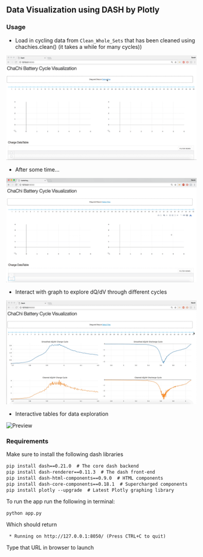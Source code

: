 ## Data Visualization using DASH by Plotly 

### Usage
- Load in cycling data from ```Clean_Whole_Sets``` that has been cleaned using chachies.clean() (it takes a while for many cycles)) 


![Preview](images/gif1_loaddata.gif)  

- After some time...  

![Preview](images/gif2_loaddata.gif)  

- Interact with graph to explore dQ/dV through different cycles   

![Preview](images/gif3_interactivegraph.gif)  

- Interactive tables for data exploration   

![Preview](images/gif4_interactivetable.gif)  

### Requirements 
Make sure to install the following dash libraries
```
pip install dash==0.21.0  # The core dash backend
pip install dash-renderer==0.11.3  # The dash front-end
pip install dash-html-components==0.9.0  # HTML components
pip install dash-core-components==0.18.1  # Supercharged components
pip install plotly --upgrade  # Latest Plotly graphing library
```

To run the app run the following in terminal:
```
python app.py
```
Which should return
```
 * Running on http://127.0.0.1:8050/ (Press CTRL+C to quit)
```
Type that URL in browser to launch

